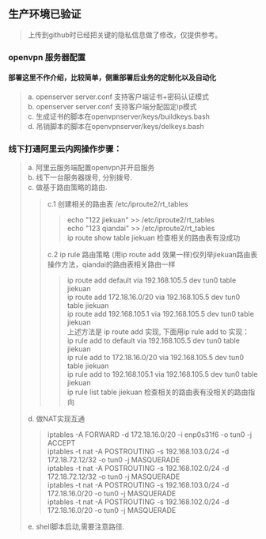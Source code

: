 ## 生产环境已验证
> 上传到github时已经把关键的隐私信息做了修改，仅提供参考。

### openvpn 服务器配置
#### 部署这里不作介绍，比较简单，侧重部署后业务的定制化以及自动化
> a. openserver server.conf 支持客户端证书+密码认证模式  
> b. openserver server.conf 支持客户端分配固定ip模式  
> c. 生成证书的脚本在openvpnserver/keys/buildkeys.bash  
> d. 吊销脚本的脚本在openvpnserver/keys/delkeys.bash



### 线下打通阿里云内网操作步骤：

>a. 阿里云服务端配置openvpn并开启服务  
>b. 线下一台服务器拨号, 分别拨号.  
>c. 做基于路由策略的路由.  
>> c.1 创建相关的路由表 /etc/iproute2/rt_tables  
>>> echo "122 jiekuan" >> /etc/iproute2/rt_tables  
>>> echo "123 qiandai" >> /etc/iproute2/rt_tables  
>>> ip route show table jiekuan 检查相关的路由表有没成功
>>  
>> c.2 ip rule 路由策略 (用ip route add 效果一样)仅列举jiekuan路由表操作方法，qiandai的路由表相关路由一样     
>>> ip route add default via 192.168.105.5 dev tun0  table jiekuan  
>>> ip route add 172.18.16.0/20 via 192.168.105.5 dev tun0 table jiekuan  
>>> ip route add 192.168.105.1 via 192.168.105.5 dev tun0 table jiekuan  
>>> 上述方法是 ip route add 实现, 下面用ip rule add to 实现：  
>>> ip rule add to default via 192.168.105.5 dev tun0  table jiekuan  
>>> ip rule add to 172.18.16.0/20 via 192.168.105.5 dev tun0 table jiekuan  
>>> ip rule add to 192.168.105.1 via 192.168.105.5 dev tun0 table jiekuan  
>>> ip rule list table jiekuan 检查相关的路由表有没相关的路由指向  
> 
>d. 做NAT实现互通
>> iptables -A FORWARD -d 172.18.16.0/20 -i enp0s31f6 -o tun0 -j ACCEPT  
>> iptables  -t nat -A POSTROUTING -s 192.168.103.0/24 -d 172.18.72.12/32 -o tun0 -j MASQUERADE  
>> iptables  -t nat -A POSTROUTING -s 192.168.102.0/24 -d 172.18.72.12/32 -o tun0 -j MASQUERADE  
>> iptables  -t nat -A POSTROUTING -s 192.168.103.0/24 -d 172.18.16.0/20 -o tun0 -j MASQUERADE  
>> iptables  -t nat -A POSTROUTING -s 192.168.102.0/24 -d 172.18.16.0/20 -o tun0 -j MASQUERADE
>
>e. shell脚本启动,需要注意路径.

